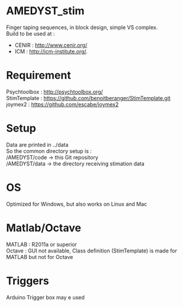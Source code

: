 # AMEDYST_stim
Finger taping sequences, in block design, simple VS complex.  
Build to be used at :
- CENIR : http://www.cenir.org/
- ICM : http://icm-institute.org/.

# Requirement
Psychtoolbox : http://psychtoolbox.org/  
StimTemplate : https://github.com/benoitberanger/StimTemplate.git  
joymex2 : https://github.com/escabe/joymex2

# Setup
Data are printed in ../data  
So the common directory setup is :  
/AMEDYST/code -> this Git repository  
/AMEDYST/data -> the directory receiving stimation data  

# OS
Optimized for Windows, but also works on Linux and Mac  

# Matlab/Octave
MATLAB  : R2011a or superior  
Octave  : GUI not available, Class definition (StimTemplate) is made for MATLAB but not for Octave  

# Triggers
Arduino Trigger box may e used